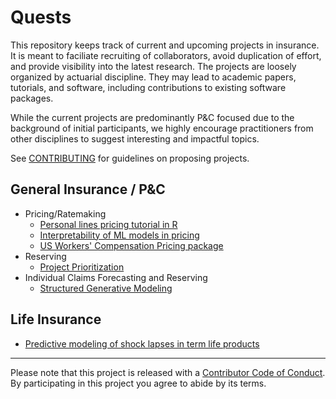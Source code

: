 # Quests

This repository keeps track of current and upcoming projects in insurance. It is meant to faciliate recruiting of collaborators, avoid duplication of effort, and provide visibility into the latest research. The projects are loosely organized by actuarial discipline. They may lead to academic papers, tutorials, and software, including contributions to existing software packages.

While the current projects are predominantly P&C focused due to the background of initial participants, we highly encourage practitioners from other disciplines to suggest interesting and impactful topics.

See [CONTRIBUTING](https://github.com/kasaai/quests/blob/master/CONTRIBUTING.md) for guidelines on proposing projects.

## General Insurance / P&C

- Pricing/Ratemaking
  - [Personal lines pricing tutorial in R](https://github.com/kasaai/pc-pricing-tutorial)
  - [Interpretability of ML models in pricing](https://github.com/kasaai/explain-ml-pricing)
  - [US Workers' Compensation Pricing package](https://github.com/kasaai/wcrater)
- Reserving
  - [Project Prioritization](https://github.com/kasaai/quests/issues/7)
- Individual Claims Forecasting and Reserving
  - [Structured Generative Modeling](https://github.com/kasaai/cvae-claims) 

## Life Insurance

- [Predictive modeling of shock lapses in term life products](https://github.com/kasaai/lapseml)

-----

Please note that this project is released with a [Contributor Code of
Conduct](CODE_OF_CONDUCT.md). By participating in this project
you agree to abide by its terms.
